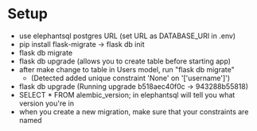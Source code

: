 # Setup

- use elephantsql postgres URL (set URL as DATABASE_URI in .env)
- pip install flask-migrate -> flask db init
- flask db migrate
- flask db upgrade (allows you to create table before starting app)
- after make change to table in Users model, run "flask db migrate"
  - (Detected added unique constraint 'None' on '['username']')
- flask db upgrade (Running upgrade b518aec40f0c -> 943288b55818)
- SELECT \* FROM alembic_version; in elephantsql will tell you what version you're in
- when you create a new migration, make sure that your constraints are named
